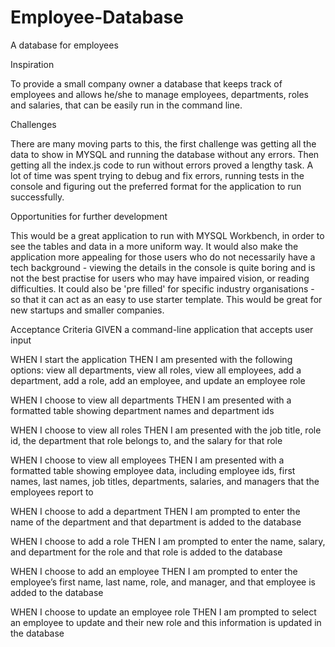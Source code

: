 # Employee-Database
A database for employees

Inspiration

To provide a small company owner a database that keeps track of employees and allows he/she to manage employees, departments, roles and salaries, that can be easily run in the command line. 

Challenges

There are many moving parts to this, the first challenge was getting all the data to show in MYSQL and running the database without any errors. Then getting all the index.js code to run without errors proved a lengthy task. A lot of time was spent trying to debug and fix errors, running tests in the console and figuring out the preferred format for the application to run successfully. 

Opportunities for further development

This would be a great application to run with MYSQL Workbench, in order to see the tables and data in a more uniform way. It would also make the application more appealing for those users who do not necessarily have a tech background - viewing the details in the console is quite boring and is not the best practise for users who may have impaired vision, or reading difficulties. It could also be 'pre filled' for specific industry organisations - so that it can act as an easy to use starter template. This would be great for new startups and smaller companies.

Acceptance Criteria
GIVEN a command-line application that accepts user input

WHEN I start the application
THEN I am presented with the following options: view all departments, view all roles, view all employees, add a department, add a role, add an employee, and update an employee role

WHEN I choose to view all departments
THEN I am presented with a formatted table showing department names and department ids

WHEN I choose to view all roles
THEN I am presented with the job title, role id, the department that role belongs to, and the salary for that role

WHEN I choose to view all employees
THEN I am presented with a formatted table showing employee data, including employee ids, first names, last names, job titles, departments, salaries, and managers that the employees report to

WHEN I choose to add a department
THEN I am prompted to enter the name of the department and that department is added to the database

WHEN I choose to add a role
THEN I am prompted to enter the name, salary, and department for the role and that role is added to the database

WHEN I choose to add an employee
THEN I am prompted to enter the employee’s first name, last name, role, and manager, and that employee is added to the database

WHEN I choose to update an employee role
THEN I am prompted to select an employee to update and their new role and this information is updated in the database 